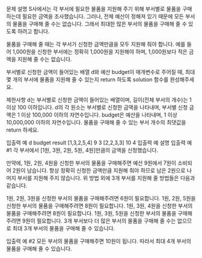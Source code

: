 문제 설명
S사에서는 각 부서에 필요한 물품을 지원해 주기 위해 부서별로 물품을 구매하는데 필요한 금액을 조사했습니다. 
그러나, 전체 예산이 정해져 있기 때문에 모든 부서의 물품을 구매해 줄 수는 없습니다. 
그래서 최대한 많은 부서의 물품을 구매해 줄 수 있도록 하려고 합니다.

물품을 구매해 줄 때는 각 부서가 신청한 금액만큼을 모두 지원해 줘야 합니다. 
예를 들어 1,000원을 신청한 부서에는 정확히 1,000원을 지원해야 하며, 1,000원보다 적은 금액을 지원해 줄 수는 없습니다.

부서별로 신청한 금액이 들어있는 배열 d와 예산 budget이 매개변수로 주어질 때, 
최대 몇 개의 부서에 물품을 지원해 줄 수 있는지 return 하도록 solution 함수를 완성해주세요.

제한사항
d는 부서별로 신청한 금액이 들어있는 배열이며, 길이(전체 부서의 개수)는 1 이상 100 이하입니다.
d의 각 원소는 부서별로 신청한 금액을 나타내며, 부서별 신청 금액은 1 이상 100,000 이하의 자연수입니다.
budget은 예산을 나타내며, 1 이상 10,000,000 이하의 자연수입니다.
물품을 구매해 줄 수 있는 부서 개수의 최댓값을 return 하세요.

입출력 예
d	budget	result
[1,3,2,5,4]	 9	3
[2,2,3,3]	10	4
입출력 예 설명
입출력 예 #1
각 부서에서 [1원, 3원, 2원, 5원, 4원]만큼의 금액을 신청했습니다. 

만약에, 1원, 2원, 4원을 신청한 부서의 물품을 구매해주면 예산 9원에서 7원이 소비되어 2원이 남습니다. 
항상 정확히 신청한 금액만큼 지원해 줘야 하므로 남은 2원으로 나머지 부서를 지원해 주지 않습니다. 
위 방법 외에 3개 부서를 지원해 줄 방법들은 다음과 같습니다.

1원, 2원, 3원을 신청한 부서의 물품을 구매해주려면 6원이 필요합니다.
1원, 2원, 5원을 신청한 부서의 물품을 구매해주려면 8원이 필요합니다.
1원, 3원, 4원을 신청한 부서의 물품을 구매해주려면 8원이 필요합니다.
1원, 3원, 5원을 신청한 부서의 물품을 구매해주려면 9원이 필요합니다.
3개 부서보다 더 많은 부서의 물품을 구매해 줄 수는 없으므로 최대 3개 부서의 물품을 구매해 줄 수 있습니다.

입출력 예 #2
모든 부서의 물품을 구매해주면 10원이 됩니다. 따라서 최대 4개 부서의 물품을 구매해 줄 수 있습니다.